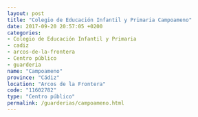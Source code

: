 ```yaml
---
layout: post
title: "Colegio de Educación Infantil y Primaria Campoameno"
date: 2017-09-20 20:57:05 +0200
categories:
- Colegio de Educación Infantil y Primaria
- cadiz
- arcos-de-la-frontera
- Centro público
- guarderia
name: "Campoameno"
province: "Cádiz"
location: "Arcos de la Frontera"
code: "11602782"
type: "Centro público"
permalink: /guarderias/campoameno.html
---
```

